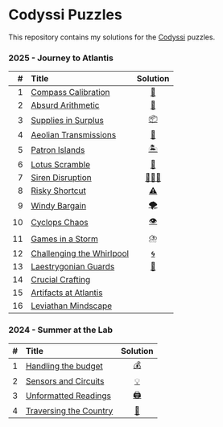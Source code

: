 # Codyssi Puzzles

This repository contains my solutions for the [Codyssi](https://www.codyssi.com/home_page) puzzles.

### 2025 - Journey to Atlantis
| # | Title                                                                       | Solution                                                                                        |
|--:|:----------------------------------------------------------------------------|:----------------------------------------------------------------------------------------------: |
| 1 | [Compass Calibration          ](https://www.codyssi.com/view_problem_5?)    | [🧭](https://github.com/baptistecottier/other_puzzles/blob/main/puzzles/codyssi/events/year_2025/day_01/solver_01.py) | 
| 2 | [Absurd Arithmetic            ](https://www.codyssi.com/view_problem_6?)    | [🧮](https://github.com/baptistecottier/other_puzzles/blob/main/puzzles/codyssi/events/year_2025/day_02/solver_02.py) | 
| 3 | [Supplies in Surplus          ](https://www.codyssi.com/view_problem_7?)    | [📦](https://github.com/baptistecottier/other_puzzles/blob/main/puzzles/codyssi/events/year_2025/day_03/solver_03.py) | 
| 4 | [Aeolian Transmissions        ](https://www.codyssi.com/view_problem_8?)    | [📡](https://github.com/baptistecottier/other_puzzles/blob/main/puzzles/codyssi/events/year_2025/day_04/solver_04.py) | 
| 5 | [Patron Islands               ](https://www.codyssi.com/view_problem_9?)    | [🏝️](https://github.com/baptistecottier/other_puzzles/blob/main/puzzles/codyssi/events/year_2025/day_05/solver_05.py) | 
| 6 | [Lotus Scramble               ](https://www.codyssi.com/view_problem_10?)   | [🪷](https://github.com/baptistecottier/other_puzzles/blob/main/puzzles/codyssi/events/year_2025/day_06/solver_06.py) | 
| 7 | [Siren Disruption             ](https://www.codyssi.com/view_problem_11?)   | [🧜🏻‍♀️](https://github.com/baptistecottier/other_puzzles/blob/main/puzzles/codyssi/events/year_2025/day_07/solver_07.py) | 
| 8 | [Risky Shortcut               ](https://www.codyssi.com/view_problem_12?)   | [⚠️](https://github.com/baptistecottier/other_puzzles/blob/main/puzzles/codyssi/events/year_2025/day_08/solver_08.py) | 
| 9 | [Windy Bargain                ](https://www.codyssi.com/view_problem_13?)   | [🌪️](https://github.com/baptistecottier/other_puzzles/blob/main/puzzles/codyssi/events/year_2025/day_09/solver_09.py) | 
| 10 | [Cyclops Chaos               ](https://www.codyssi.com/view_problem_14?)   | [👁️](https://github.com/baptistecottier/other_puzzles/blob/main/puzzles/codyssi/events/year_2025/day_10/solver_10.py) | 
| 11 | [Games in a Storm            ](https://www.codyssi.com/view_problem_15?)   | [⛈️](https://github.com/baptistecottier/other_puzzles/blob/main/puzzles/codyssi/events/year_2025/day_11/solver_11.py) | 
| 12 | [Challenging the Whirlpool   ](https://www.codyssi.com/view_problem_16?)   | [🌀](https://github.com/baptistecottier/other_puzzles/blob/main/puzzles/codyssi/events/year_2025/day_12/solver_12.py) | 
| 13 | [Laestrygonian Guards        ](https://www.codyssi.com/view_problem_17?)   | [👻](https://github.com/baptistecottier/other_puzzles/blob/main/puzzles/codyssi/events/year_2025/day_13/solver_13.py) | 
| 14 | [Crucial Crafting            ](https://www.codyssi.com/view_problem_18?)   | | 
| 15 | [Artifacts at Atlantis       ](https://www.codyssi.com/view_problem_19?)   | | 
| 16 | [Leviathan Mindscape         ](https://www.codyssi.com/view_problem_20?)   | | 


### 2024 - Summer at the Lab
| # | Title                                                                   | Solution                                                                                                              |
|--:|:------------------------------------------------------------------------|:----------------------------------------------------------------------------------------------:                       |
| 1 | [Handling the budget      ](https://www.codyssi.com/view_problem_1?)    | [💰](https://github.com/baptistecottier/other_puzzles/blob/main/puzzles/codyssi/events/year_2024/day_01/solver_01.py) |
| 2 | [Sensors and Circuits     ](https://www.codyssi.com/view_problem_2?)    | [💡](https://github.com/baptistecottier/other_puzzles/blob/main/puzzles/codyssi/events/year_2024/day_02/solver_02.py) |
| 3 | [Unformatted Readings     ](https://www.codyssi.com/view_problem_3?)    | [🖨️](https://github.com/baptistecottier/other_puzzles/blob/main/puzzles/codyssi/events/year_2024/day_03/solver_03.py) |
| 4 | [Traversing the Country   ](https://www.codyssi.com/view_problem_4?)    | [🎒](https://github.com/baptistecottier/other_puzzles/blob/main/puzzles/codyssi/events/year_2024/day_04/solver_04.py) |
